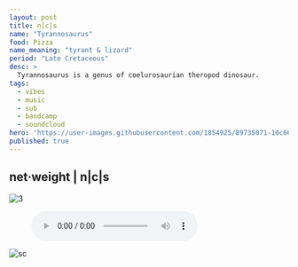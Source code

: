 ```yaml
---
layout: post
title: n|c|s
name: "Tyrannosaurus"
food: Pizza
name_meaning: "tyrant & lizard"
period: "Late Cretaceous"
desc: >
  Tyrannosaurus is a genus of coelurosaurian theropod dinosaur.
tags:
  - vibes
  - music
  - sub
  - bandcamp
  - soundcloud
hero: 'https://user-images.githubusercontent.com/1854925/89735071-10c66180-da8a-11ea-8cf0-60f9febd4df5.png'
published: true
---
```

## net·weight | n|c|s
![3](https://user-images.githubusercontent.com/1854925/89745238-bd313380-dadc-11ea-8081-8657e4b38dbc.gif)

<figure>
    <audio
        controls
        src="/uploads/audio/01_Integration.m4a">Yah browser<code>is</code> balls.
    </audio>
</figure>

![sc](https://www.jmzx.uk/uploads/sc.png)
